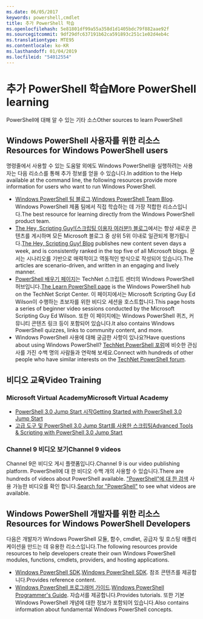 ```yaml
---
ms.date: 06/05/2017
keywords: powershell,cmdlet
title: 추가 PowerShell 학습
ms.openlocfilehash: 5e81801df99a55a358d1d1405bdc79f882aae92f
ms.sourcegitcommit: 9df29dfc637191b62ca591893c251c1e02d4eb4c
ms.translationtype: MTE95
ms.contentlocale: ko-KR
ms.lasthandoff: 01/04/2019
ms.locfileid: "54012554"
---
```

# <a name="more-powershell-learning"></a><span data-ttu-id="5b902-103">추가 PowerShell 학습</span><span class="sxs-lookup"><span data-stu-id="5b902-103">More PowerShell learning</span></span>

<span data-ttu-id="5b902-104">PowerShell에 대해 알 수 있는 기타 소스</span><span class="sxs-lookup"><span data-stu-id="5b902-104">Other sources to learn PowerShell</span></span>

## <a name="resources-for-windows-powershell-users"></a><span data-ttu-id="5b902-105">Windows PowerShell 사용자를 위한 리소스</span><span class="sxs-lookup"><span data-stu-id="5b902-105">Resources for Windows PowerShell users</span></span>

<span data-ttu-id="5b902-106">명령줄에서 사용할 수 있는 도움말 외에도 Windows PowerShell을 실행하려는 사용자는 다음 리소스를 통해 추가 정보를 얻을 수 있습니다.</span><span class="sxs-lookup"><span data-stu-id="5b902-106">In addition to the Help available at the command line, the following resources provide more information for users who want to run Windows PowerShell.</span></span>

- <span data-ttu-id="5b902-107">[Windows PowerShell 팀 블로그](https://blogs.msdn.microsoft.com/powershell/).</span><span class="sxs-lookup"><span data-stu-id="5b902-107">[Windows PowerShell Team Blog](https://blogs.msdn.microsoft.com/powershell/).</span></span> <span data-ttu-id="5b902-108">Windows PowerShell 제품 팀에서 직접 학습하는 데 가장 적합한 리소스입니다.</span><span class="sxs-lookup"><span data-stu-id="5b902-108">The best resource for learning directly from the Windows PowerShell product team.</span></span>
- <span data-ttu-id="5b902-109">[The Hey, Scripting Guy!(스크립팅 이용자 여러분!) 블로그](https://blogs.technet.microsoft.com/heyscriptingguy/)에서는 항상 새로운 콘텐츠를 게시하며 모든 Microsoft 블로그 중 상위 5위 이내로 일관되게 평가됩니다.</span><span class="sxs-lookup"><span data-stu-id="5b902-109">[The Hey, Scripting Guy! Blog](https://blogs.technet.microsoft.com/heyscriptingguy/) publishes new content seven days a week, and is consistently ranked in the top five of all Microsoft blogs.</span></span> <span data-ttu-id="5b902-110">문서는 시나리오를 기반으로 매력적이고 역동적인 방식으로 작성되어 있습니다.</span><span class="sxs-lookup"><span data-stu-id="5b902-110">The articles are scenario-driven, and written in an engaging and lively manner.</span></span>
- <span data-ttu-id="5b902-111">[PowerShell 배우기 페이지](https://blogs.technet.microsoft.com/heyscriptingguy/2015/01/04/weekend-scripter-the-best-ways-to-learn-powershell/)는 TechNet 스크립트 센터의 Windows PowerShell 허브입니다.</span><span class="sxs-lookup"><span data-stu-id="5b902-111">[The Learn PowerShell page](https://blogs.technet.microsoft.com/heyscriptingguy/2015/01/04/weekend-scripter-the-best-ways-to-learn-powershell/) is the Windows PowerShell hub on the TechNet Script Center.</span></span> <span data-ttu-id="5b902-112">이 페이지에서는 Microsoft Scripting Guy Ed Wilson이 수행하는 초보자를 위한 비디오 세션을 호스트합니다.</span><span class="sxs-lookup"><span data-stu-id="5b902-112">This page hosts a series of beginner video sessions conducted by the Microsoft Scripting Guy Ed Wilson.</span></span> <span data-ttu-id="5b902-113">또한 이 페이지에는 Windows PowerShell 퀴즈, 커뮤니티 콘텐츠 링크 등이 포함되어 있습니다.</span><span class="sxs-lookup"><span data-stu-id="5b902-113">It also contains Windows PowerShell quizzes, links to community content, and more.</span></span>
- <span data-ttu-id="5b902-114">Windows PowerShell 사용에 대해 궁금한 사항이 있나요?</span><span class="sxs-lookup"><span data-stu-id="5b902-114">Have questions about using Windows PowerShell?</span></span> <span data-ttu-id="5b902-115">[TechNet PowerShell 포럼](https://social.technet.microsoft.com/Forums/home?forum=winserverpowershell)에 비슷한 관심사를 가진 수백 명의 사람들과 연락해 보세요.</span><span class="sxs-lookup"><span data-stu-id="5b902-115">Connect with hundreds of other people who have similar interests on the [TechNet PowerShell forum](https://social.technet.microsoft.com/Forums/home?forum=winserverpowershell).</span></span>

## <a name="video-training"></a><span data-ttu-id="5b902-116">비디오 교육</span><span class="sxs-lookup"><span data-stu-id="5b902-116">Video Training</span></span>

### <a name="microsoft-virtual-academy"></a><span data-ttu-id="5b902-117">Microsoft Virtual Academy</span><span class="sxs-lookup"><span data-stu-id="5b902-117">Microsoft Virtual Academy</span></span>

- [<span data-ttu-id="5b902-118">PowerShell 3.0 Jump Start 시작</span><span class="sxs-lookup"><span data-stu-id="5b902-118">Getting Started with PowerShell 3.0 Jump Start</span></span>](https://mva.microsoft.com/en-US/training-courses/getting-started-with-powershell-30-jump-start-8276)
- [<span data-ttu-id="5b902-119">고급 도구 및 PowerShell 3.0 Jump Start를 사용한 스크립팅</span><span class="sxs-lookup"><span data-stu-id="5b902-119">Advanced Tools & Scripting with PowerShell 3.0 Jump Start</span></span>](https://mva.microsoft.com/en-US/training-courses/advanced-tools-scripting-with-powershell-30-jump-start-8277)

### <a name="channel-9-videos"></a><span data-ttu-id="5b902-120">Channel 9 비디오 보기</span><span class="sxs-lookup"><span data-stu-id="5b902-120">Channel 9 videos</span></span>

<span data-ttu-id="5b902-121">Channel 9은 비디오 게시 플랫폼입니다.</span><span class="sxs-lookup"><span data-stu-id="5b902-121">Channel 9 is our video publishing platform.</span></span> <span data-ttu-id="5b902-122">PowerShell에 대 한 비디오 수백 개의 사용할 수 있습니다.</span><span class="sxs-lookup"><span data-stu-id="5b902-122">There are hundreds of videos about PowerShell available.</span></span> <span data-ttu-id="5b902-123">["PowerShell"에 대 한 검색](https://channel9.msdn.com/Search?term=PowerShell&sortBy=top-rated) 사용 가능한 비디오를 확인 합니다.</span><span class="sxs-lookup"><span data-stu-id="5b902-123">[Search for "PowerShell"](https://channel9.msdn.com/Search?term=PowerShell&sortBy=top-rated) to see what videos are available.</span></span>

## <a name="resources-for-windows-powershell-developers"></a><span data-ttu-id="5b902-124">Windows PowerShell 개발자를 위한 리소스</span><span class="sxs-lookup"><span data-stu-id="5b902-124">Resources for Windows PowerShell Developers</span></span>

<span data-ttu-id="5b902-125">다음은 개발자가 Windows PowerShell 모듈, 함수, cmdlet, 공급자 및 호스팅 애플리케이션을 만드는 데 유용한 리소스입니다.</span><span class="sxs-lookup"><span data-stu-id="5b902-125">The following resources provide resources to help developers create their own Windows PowerShell modules, functions, cmdlets, providers, and hosting applications.</span></span>

- <span data-ttu-id="5b902-126">[Windows PowerShell SDK](https://go.microsoft.com/fwlink/p/?LinkID=89595).</span><span class="sxs-lookup"><span data-stu-id="5b902-126">[Windows PowerShell SDK](https://go.microsoft.com/fwlink/p/?LinkID=89595).</span></span> <span data-ttu-id="5b902-127">참조 콘텐츠를 제공합니다.</span><span class="sxs-lookup"><span data-stu-id="5b902-127">Provides reference content.</span></span>
- <span data-ttu-id="5b902-128">[Windows PowerShell 프로그래머 가이드](https://go.microsoft.com/fwlink/p/?LinkID=89596).</span><span class="sxs-lookup"><span data-stu-id="5b902-128">[Windows PowerShell Programmer's Guide](https://go.microsoft.com/fwlink/p/?LinkID=89596).</span></span> <span data-ttu-id="5b902-129">자습서를 제공합니다.</span><span class="sxs-lookup"><span data-stu-id="5b902-129">Provides tutorials.</span></span> <span data-ttu-id="5b902-130">또한 기본 Windows PowerShell 개념에 대한 정보가 포함되어 있습니다.</span><span class="sxs-lookup"><span data-stu-id="5b902-130">Also contains information about fundamental Windows PowerShell concepts.</span></span>
